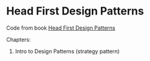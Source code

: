# Head First Design Patterns

Code from book [Head First Design Patterns](https://www.oreilly.com/library/view/head-first-design/9781492077992/)  

Chapters:
1. Intro to Design Patterns (strategy pattern)

